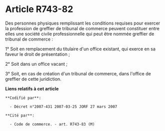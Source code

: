 # Article R743-82

Des personnes physiques remplissant les conditions requises pour exercer la profession de greffier de tribunal de commerce
peuvent constituer entre elles une société civile professionnelle qui peut être nommée greffier de tribunal de commerce :

1° Soit en remplacement du titulaire d'un office existant, qui exerce en sa faveur le droit de présentation ;

2° Soit dans un office vacant ;

3° Soit, en cas de création d'un tribunal de commerce, dans l'office de greffier de cette juridiction.

**Liens relatifs à cet article**

	**Codifié par**:

	  - Décret n°2007-431 2007-03-25 JORF 27 mars 2007

	**Cité par**:

	  - Code de commerce. - art. R743-83 (M)
